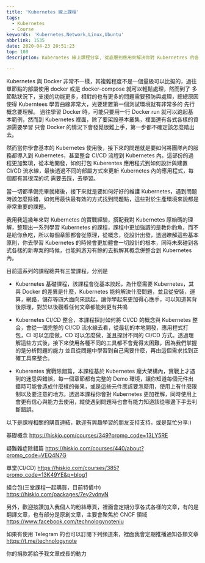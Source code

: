 ```yaml
---
title: 'Kubernetes 線上課程'
tags:
  - Kubernetes
  - Course
keywords: 'Kubernetes,Network,Linux,Ubuntu'
abbrlink: 1535
date: 2020-04-23 20:51:23
top: 100
description: Kubernetes 線上課程分享, 從底層到應用來解決你對 Kubernetres 的各種疑惑

---
```


Kubernetes 與 Docker 非常不一樣，其複雜程度不是一個量級可以比擬的，過往單節點的部屬使用 docker 或是 docker-compose 就可以輕鬆處理，然而到了
多節點狀況下，支援的功能更多，相對的也有更多的問題需要預防與處理，總總原因使得 Kuberntees 學習曲線非常大，光要建置第一個測試環境就有非常多的
先行概念要理解。
過往學習 Docker 時，可能只要用一行 Docker run 就可以跑起基本範例，然而到 Kubernetes 裡面，除了要架設基本叢集，裡面還有各式各樣的資源需要學習
只會 Docker 的情況下會發覺很難上手，第一步都不確定該怎麼踏出去。

然而當你學會基本的 Kubernetes 使用後，接下來的問題就是要如何將團隊內的服務都導入到 Kubernetes，甚至整合 CI/CD 流程到 Kubernetes 內。這部份的過程更加繁瑣，從本地開發，如何打包 Kuberentes 應用程式到如何設計與建置 CI/CD 流水線，最後透過不同的部屬方式來更新 Kubernetes 內的應用程式，每個都有其很深的坑
需要去踩，去學習。

當一切都準備完畢就緒後，接下來就是要如何好好的維護 Kubernetes，遇到問題時該怎麼除錯，如何用最快最有效的方式找到問題點，這些對於生產環境來說都是非常重要的課題。

我用我這幾年來對 Kubernetes 的實戰經驗，搭配我對 Kubernetes 原始碼的理解，整理出一系列學習 Kubernetes 的課程，課程中更加強調的是教你釣魚，而不是給你魚吃，所以每個章節都會從原理，從概念，從設計出發，透過瞭解這些基本原則，你去學習 Kubernetes 的時候會更加體會一切設計的根本，同時未來碰到各式各樣的新專案的時候，也能夠游刃有餘的去拆解其概念併整合到 Kubernetes 內。

目前這系列的課程總共有三堂課程，分別是
- Kubernetes 基礎課程，該課程會從基本談起，為什麼需要 Kubernetes，其與 Docker 的差異是什麼，Kubernetes 能夠解決什麼問題，並且從安裝，運算，網路，儲存等四大面向來談起，讓你學起來更加得心應手，可以知道其背後原理，對於以後觀看任何文章都能夠更有共鳴

- Kubernetes CI/CD 整合，本課程探討如何將 CI/CD 的概念與 Kubernetes 整合，會從一個完整的 CI/CD 流水線去看，從最初的本地開發，應用程式打包，CI 可以怎麼做，CD 可以怎麼做，並且探討不同的 CI/CD 方式。透過理解這些方式後，接下來使用各種不同的工具都不會覺得太困難，因為我們掌握的是分析問題的能力
並且從問題中學習到自己需要什麼，再由這個需求找到正確工具來整合。

- Kuberentes 實戰除錯篇，本課程基於 Kubernetes 龐大架構內，實戰上才遇到的迷思與錯誤，每一個章節都有完整的 Demo 環境，讓你知道每個元件出錯時可能會造成什麼樣的後果，或是這些元件應該要怎麼用，使用上有什麼限制以及要注意的地方。透過本課程你會對 Kubernetes 更加裡解，同時使用上會更有信心與能力去使用，縱使遇到問題時也會有能力知道該從哪邊下手去判斷錯誤。

以下是課程相關的購買連結，歡迎有興趣學習的朋友支持支持，或是幫忙分享:)

基礎概念
https://hiskio.com/courses/349?promo_code=13LY5RE

疑難雜症除錯篇
https://hiskio.com/courses/440/about?promo_code=VEQ4N7G

單堂(CI/CD)
https://hiskio.com/courses/385?promo_code=13K49YE&p=blog1

組合包(三堂課程一起購買，目前特價中)
https://hiskio.com/packages/7ey2vdnyN

另外，歡迎按讚加入我個人的粉絲專頁，裡面會定期分享各式各樣的文章，有的是翻譯文章，也有部分是原創文章，主要會聚焦於 CNCF 領域
https://www.facebook.com/technologynoteniu

如果有使用 Telegram 的也可以訂閱下列頻道來，裡面我會定期推播通知各類文章
https://t.me/technologynote

你的捐款將給予我文章成長的動力
<script type="text/javascript" src="https://cdnjs.buymeacoffee.com/1.0.0/button.prod.min.js" data-name="bmc-button" data-slug="hwchiu" data-color="#000000" data-emoji=""  data-font="Cookie" data-text="Buy me a coffee" data-outline-color="#fff" data-font-color="#fff" data-coffee-color="#fd0" ></script>
